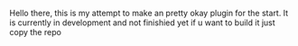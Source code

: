 Hello there, this is my attempt to make an pretty okay plugin for the start.
It is currently in development and not finishied yet if u want to build it just copy the repo
